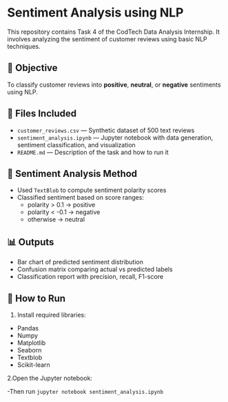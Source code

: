# Sentiment Analysis using NLP

This repository contains Task 4 of the CodTech Data Analysis Internship. It involves analyzing the sentiment of customer reviews using basic NLP techniques.

## 🎯 Objective
To classify customer reviews into **positive**, **neutral**, or **negative** sentiments using NLP.

## 📁 Files Included
- `customer_reviews.csv` — Synthetic dataset of 500 text reviews
- `sentiment_analysis.ipynb` — Jupyter notebook with data generation, sentiment classification, and visualization
- `README.md` — Description of the task and how to run it

## 🧪 Sentiment Analysis Method
- Used `TextBlob` to compute sentiment polarity scores
- Classified sentiment based on score ranges:
  - polarity > 0.1 → positive
  - polarity < -0.1 → negative
  - otherwise → neutral

## 📊 Outputs
- Bar chart of predicted sentiment distribution
- Confusion matrix comparing actual vs predicted labels
- Classification report with precision, recall, F1-score

## 🚀 How to Run
1. Install required libraries:
- Pandas
- Numpy
- Matplotlib
- Seaborn
- Textblob
- Scikit-learn

2.Open the Jupyter notebook:

-Then run `jupyter notebook sentiment_analysis.ipynb`
